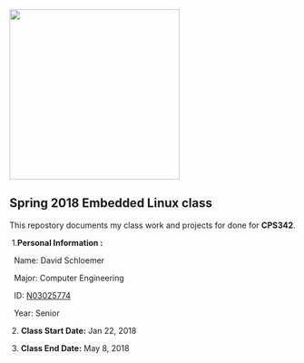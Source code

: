 <img src="https://www.newpaltz.edu/media/identity/logos/newpaltzlogo.jpg" width="300"/>

## Spring 2018 Embedded Linux class

 This repostory documents my class work and projects for done for **CPS342**.

&nbsp;1.**Personal Information :**

&nbsp;&nbsp;Name: David Schloemer

&nbsp;&nbsp;Major: Computer Engineering

&nbsp;&nbsp;ID: [N03025774](https://github.com/N03025774)
   
&nbsp;&nbsp;Year: Senior
  
&nbsp;2. **Class Start Date:** Jan 22, 2018

&nbsp;3. **Class End Date:**  May 8, 2018
